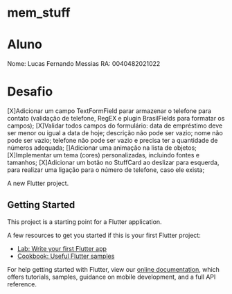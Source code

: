# mem_stuff

# Aluno 
Nome: Lucas Fernando Messias
RA: 0040482021022

# Desafio
[X]Adicionar um campo TextFormField parar armazenar o telefone para contato (validação de telefone, RegEX e plugin BrasilFields para formatar os campos);
[X]Validar todos campos do formulário: data de empréstimo deve ser menor ou igual a data de hoje; descrição não pode ser vazio; nome não pode ser vazio; telefone não pode ser vazio e precisa ter a quantidade de números adequada;
[]Adicionar uma animação na lista de objetos;
[X]Implementar um tema (cores) personalizadas, incluindo fontes e tamanhos;
[X]Adicionar um botão no StuffCard ao deslizar para esquerda, para realizar uma ligação para o número de telefone, caso ele exista;

A new Flutter project.

## Getting Started

This project is a starting point for a Flutter application.

A few resources to get you started if this is your first Flutter project:

- [Lab: Write your first Flutter app](https://flutter.dev/docs/get-started/codelab)
- [Cookbook: Useful Flutter samples](https://flutter.dev/docs/cookbook)

For help getting started with Flutter, view our
[online documentation](https://flutter.dev/docs), which offers tutorials,
samples, guidance on mobile development, and a full API reference.
